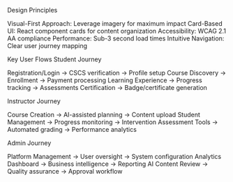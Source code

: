 Design Principles

Visual-First Approach: Leverage imagery for maximum impact
Card-Based UI: React component cards for content organization
Accessibility: WCAG 2.1 AA compliance
Performance: Sub-3 second load times
Intuitive Navigation: Clear user journey mapping

Key User Flows
Student Journey

Registration/Login → CSCS verification → Profile setup
Course Discovery → Enrollment → Payment processing
Learning Experience → Progress tracking → Assessments
Certification → Badge/certificate generation

Instructor Journey

Course Creation → AI-assisted planning → Content upload
Student Management → Progress monitoring → Intervention
Assessment Tools → Automated grading → Performance analytics

Admin Journey

Platform Management → User oversight → System configuration
Analytics Dashboard → Business intelligence → Reporting
AI Content Review → Quality assurance → Approval workflow